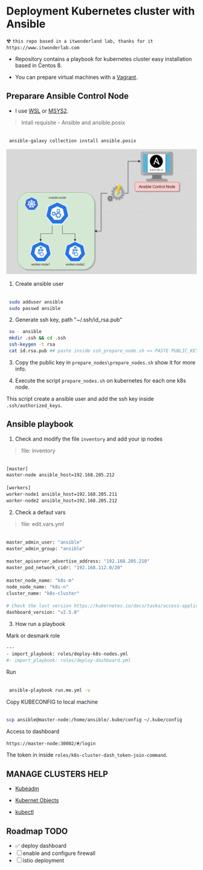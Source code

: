 # Deployment Kubernetes cluster with Ansible

&#9762; `this repo based in a itwonderland lab, thanks for it https://www.itwonderlab.com `

- Repository contains a playbook for kubernetes cluster easy installation based in Centos 8.

- You can prepare virtual machines with a [Vagrant](https://github.com/edib/many_vagrant_machines).

## Preparare Ansible Control Node

- I use [WSL](https://docs.microsoft.com/en-us/windows/wsl/install) or [MSYS2](https://www.msys2.org/).

> Intall requisite - Ansible and ansible.posix

```bash

 ansible-galaxy collection install ansible.posix

```

![Image](https://github.com/VictorGil-Ops/Ansible-install-kubernetes/blob/main/image/diagram.png)

1. Create ansible user

```bash

 sudo adduser ansible
 sudo passwd ansible

```

2. Generate ssh key, path "~/.ssh/id_rsa.pub"

```bash
 su - ansible
 mkdir .ssh && cd .ssh
 ssh-keygen -t rsa
 cat id.rsa.pub ## paste inside ssh_prepare_node.sh << PASTE PUBLIC_KEY

```

3. Copy the public key in `prepare_nodes\prepare_nodes.sh` show it for more info.

4. Execute the script `prepare_nodes.sh` on kubernetes for each one k8s node.

This script create a ansible user and add the ssh key inside `.ssh/authorized_keys`.

## Ansible playbook

1. Check and modify the file `inventory` and add your ip nodes

> file: inventory

```bash

[master]
master-node ansible_host=192.168.205.212

[workers]
worker-node1 ansible_host=192.168.205.211
worker-node2 ansible_host=192.168.205.212

```

2. Check a defaut vars

> file: edit.vars.yml

```bash

master_admin_user: "ansible"
master_admin_group: "ansible"

master_apiserver_advertise_address: "192.168.205.210"
master_pod_network_cidr: "192.168.112.0/20"

master_node_name: "k8s-m"
node_node_name: "k8s-n"
cluster_name: "k8s-cluster"

# Check the last version https://kubernetes.io/docs/tasks/access-application-cluster/web-ui-dashboard/
dashboard_version: "v2.5.0"

```

3. How run a playbook


Mark or desmark role

```bash
---
- import_playbook: roles/deploy-k8s-nodes.yml
#- import_playbook: roles/deploy-dashboard.yml

```
Run

```bash

 ansible-playbook run.me.yml -v

```

Copy KUBECONFIG to local machine

```bash

scp ansible@master-node:/home/ansible/.kube/config ~/.kube/config

```

Access to dashboard

` https://master-node:30002/#/login `

The token in inside ` roles/k8s-cluster-dash_token-join-command `.


## MANAGE CLUSTERS HELP

- [Kubeadm](https://kubernetes.io/docs/reference/setup-tools/kubeadm/)

- [Kubernet Objects](https://kubernetes.io/es/docs/concepts/overview/working-with-objects/)

- [kubectl](https://kubernetes.io/docs/reference/kubectl/)

## Roadmap TODO

- &#9989; deploy dashboard
- &#9744; enable and configure firewall
- &#9744; istio deployment

